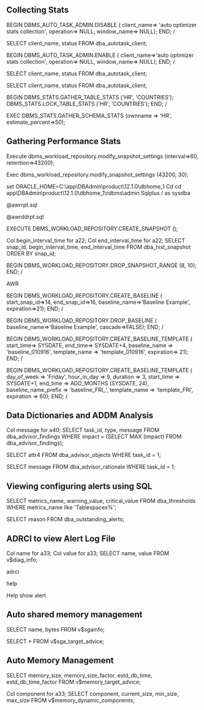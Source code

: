 ## Collecting Stats

BEGIN
DBMS_AUTO_TASK_ADMIN.DISABLE (
client_name=> 'auto optimizer stats collection',
operation=> NULL,
window_name=> NULL);
END;
/

SELECT client_name, status FROM dba_autotask_client;

BEGIN
DBMS_AUTO_TASK_ADMIN.ENABLE (
client_name=>'auto optimizer stats collection',
operation=> NULL,
window_name=> NULL);
END;
/

SELECT client_name, status FROM dba_autotask_client;

SELECT client_name, status FROM dba_autotask_client;

BEGIN
DBMS_STATS.GATHER_TABLE_STATS ('HR', 'COUNTRIES'); DBMS_STATS.LOCK_TABLE_STATS ('HR', 'COUNTRIES');
END;
/

EXEC DBMS_STATS.GATHER_SCHEMA_STATS (ownname => 'HR', estimate_percent=>50);



## Gathering Performance Stats

Execute dbms_workload_repository.modify_snapshot_settings (interval=>60, retention=>43200);

Exec dbms_workload_repository.modify_snapshot_settings (43200, 30);

set ORACLE_HOME=C:\app\DBAdmin\product\12.1.0\dbhome_1
Cd
cd app\DBAdmin\product\12.1.0\dbhome_1\rdbms\admin
Sqlplus / as sysdba

@awrrpt.sql

@awrddrpt.sql

EXECUTE DBMS_WORKLOAD_REPOSITORY.CREATE_SNAPSHOT ();

Col begin_interval_time for a22;
Col end_interval_time for a22;
SELECT snap_id, begin_interval_time, end_interval_time
FROM dba_hist_snapshot
ORDER BY snap_id;

BEGIN
DBMS_WORKLOAD_REPOSITORY.DROP_SNAPSHOT_RANGE (8, 10);
END;
/


AWR

BEGIN
DBMS_WORKLOAD_REPOSITORY.CREATE_BASELINE (
start_snap_id=>14,
end_snap_id=>16,
baseline_name=>'Baseline Example',
expiration=>21);
END;
/


BEGIN
DBMS_WORKLOAD_REPOSITORY.DROP_BASELINE (
baseline_name=>'Baseline Example',
cascade=>FALSE);
END;
/


BEGIN
DBMS_WORKLOAD_REPOSITORY.CREATE_BASELINE_TEMPLATE (
start_time=> SYSDATE,
end_time=> SYSDATE+4,
baseline_name => 'baseline_010916',
template_name => 'template_010916',
expiration=> 21);
END;
/


BEGIN
DBMS_WORKLOAD_REPOSITORY.CREATE_BASELINE_TEMPLATE (
day_of_week => 'Friday',
hour_in_day => 9,
duration => 3,
start_time => SYSDATE+1,
end_time => ADD_MONTHS (SYSDATE, 24),
baseline_name_prefix => 'baseline_FRI_',
template_name => 'template_FRI’,
expiration => 60);
END;
/


## Data Dictionaries and ADDM Analysis 

Col message for a40;
SELECT task_id, type, message FROM dba_advisor_findings
WHERE impact = (SELECT MAX (impact) FROM dba_advisor_findings);

SELECT attr4 FROM dba_advisor_objects WHERE task_id = 1;

SELECT message FROM dba_advisor_rationale WHERE task_id = 1;


## Viewing configuring alerts using SQL

SELECT metrics_name, warning_value, critical_value
FROM dba_thresholds WHERE metrics_name like 'Tablespaces%';

SELECT reason FROM dba_outstanding_alerts;


## ADRCI to view Alert Log File

Col name for a33;
Col value for a33;
SELECT name, value FROM v$diag_info;

adrci

help

Help show alert



## Auto shared memory management

SELECT name, bytes FROM v$sgainfo;

SELECT * FROM v$sga_target_advice;



## Auto Memory Management

SELECT memory_size, memory_size_factor, estd_db_time, estd_db_time_factor FROM v$memory_target_advice;

Col component for a33;
SELECT component, current_size, min_size, max_size
FROM v$memory_dynamic_components;

